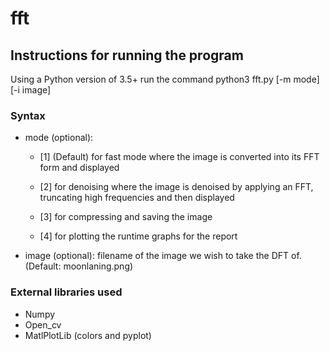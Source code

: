# fft
## Instructions for running the program
Using a Python version of 3.5+ run the command python3 fft.py [-m mode] [-i image]
### Syntax
- mode (optional):

  - [1] (Default) for fast mode where the image is converted into its FFT form and displayed

  - [2] for denoising where the image is denoised by applying an FFT, truncating high frequencies and then displayed

  - [3] for compressing and saving the image

  - [4] for plotting the runtime graphs for the report

- image (optional): filename of the image we wish to take the DFT of. (Default: moonlaning.png)
### External libraries used
- Numpy
- Open_cv
- MatlPlotLib (colors and pyplot)
